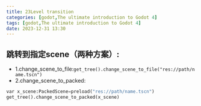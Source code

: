 ```yaml
---
title: 23Level transition
categories: [godot,The ultimate introduction to Godot 4]
tags: [godot,The ultimate introduction to Godot 4]
date: 2023-12-31 13:30
---
```


## 跳转到指定scene（两种方案）:
- 1.change_scene_to_file:`get_tree().change_scene_to_file("res://path/name.tscn")`
- 2.change_scene_to_packed:

```python
var x_scene:PackedScene=preload("res://path/name.tscn")
get_tree().change_scene_to_packed(x_scene)
```